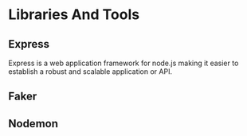 # Libraries And Tools

## Express
Express is a web application framework for node.js making it easier to establish a robust and scalable application or API.


## Faker

## Nodemon
